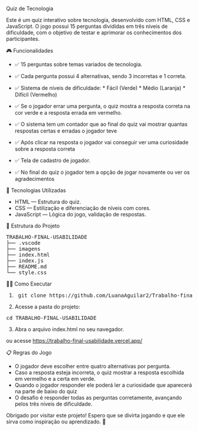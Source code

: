 Quiz de Tecnologia

Este é um quiz interativo sobre tecnologia, desenvolvido com HTML, CSS e JavaScript. O jogo possui 15 perguntas divididas em três níveis de dificuldade, com o objetivo de testar e aprimorar os conhecimentos dos participantes.

🎮 Funcionalidades
* ✅ 15 perguntas sobre temas variados de tecnologia.
* ✅ Cada pergunta possui 4 alternativas, sendo 3 incorretas e 1 correta.
* ✅ Sistema de níveis de dificuldade:
      * Fácil (Verde)
      * Médio (Laranja)
      * Difícil (Vermelho)

* ✅ Se o jogador errar uma pergunta, o quiz mostra a resposta correta na cor verde e a resposta errada em vermelho.
* ✅ O sistema tem um contador que ao final do quiz vai mostrar quantas respostas certas e erradas o jogador teve 
* ✅ Após clicar na resposta o jogador vai conseguir ver uma curiosidade sobre a resposta correta
* ✅ Tela de cadastro de jogador.
* ✅ No final do quiz o jogador tem a opção de jogar novamente ou ver os agradecimentos 

🚀 Tecnologias Utilizadas
* HTML — Estrutura do quiz.
* CSS — Estilização e diferenciação de níveis com cores.
* JavaScript — Lógica do jogo, validação de respostas.

📂 Estrutura do Projeto
<pre>
TRABALHO-FINAL-USABILIDADE
├── .vscode
├── imagens
├── index.html
├── index.js
├── README.md
└── style.css
</pre>

🧑‍💻 Como Executar
1. <pre> git clone https://github.com/LuanaAguilar2/Trabalho-final-usabilidade.git </pre>

2. Acesse a pasta do projeto:
<pre>cd TRABALHO-FINAL-USABILIDADE</pre>

3. Abra o arquivo index.html no seu navegador.

ou acesse https://trabalho-final-usabilidade.vercel.app/

📋 Regras do Jogo
- O jogador deve escolher entre quatro alternativas por pergunta.
- Caso a resposta esteja incorreta, o quiz mostrar a resposta escolhida em vermelho e a certa em verde.
- Quando o jogador responder ele poderá ler a curiosidade que aparecerá na parte de baixo do quiz 
- O desafio é responder todas as perguntas corretamente, avançando pelos três níveis de dificuldade.

Obrigado por visitar este projeto!
Espero que se divirta jogando e que ele sirva como inspiração ou aprendizado. 🚀


